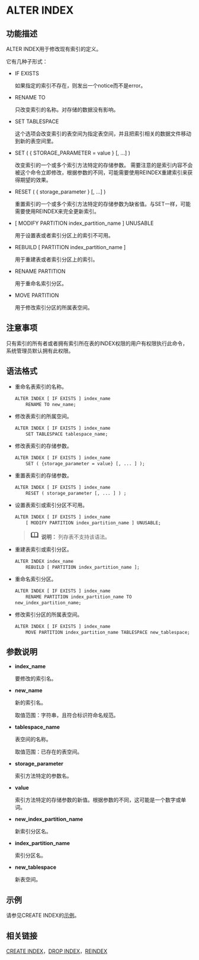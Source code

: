 # ALTER INDEX<a name="ZH-CN_TOPIC_0289900645"></a>

## 功能描述<a name="zh-cn_topic_0283137124_zh-cn_topic_0237122063_zh-cn_topic_0059778960_sfe4d0517393c4151ab84ea0450924b7c"></a>

ALTER INDEX用于修改现有索引的定义。

它有几种子形式：

-   IF EXISTS

    如果指定的索引不存在，则发出一个notice而不是error。

-   RENAME TO

    只改变索引的名称。对存储的数据没有影响。

-   SET TABLESPACE

    这个选项会改变索引的表空间为指定表空间，并且把索引相关的数据文件移动到新的表空间里。

-   SET \(  \{ STORAGE\_PARAMETER = value  \}  \[, ...\] \)

    改变索引的一个或多个索引方法特定的存储参数。  需要注意的是索引内容不会被这个命令立即修改，根据参数的不同，可能需要使用REINDEX重建索引来获得期望的效果。

-   RESET \(  \{ storage\_parameter  \}  \[, ...\] \)

    重置索引的一个或多个索引方法特定的存储参数为缺省值。与SET一样，可能需要使用REINDEX来完全更新索引。

-   \[ MODIFY PARTITION index\_partition\_name  \] UNUSABLE

    用于设置表或者索引分区上的索引不可用。

-   REBUILD \[ PARTITION index\_partition\_name \]

    用于重建表或者索引分区上的索引。

-   RENAME PARTITION

    用于重命名索引分区。

-   MOVE PARTITION

    用于修改索引分区的所属表空间。


## 注意事项<a name="zh-cn_topic_0283137124_zh-cn_topic_0237122063_zh-cn_topic_0059778960_s503281b2c63545749248dae8614077e7"></a>

只有索引的所有者或者拥有索引所在表的INDEX权限的用户有权限执行此命令，系统管理员默认拥有此权限。

## 语法格式<a name="zh-cn_topic_0283137124_zh-cn_topic_0237122063_zh-cn_topic_0059778960_sf28f1b42c78e4ae79c9097da9057c429"></a>

-   重命名表索引的名称。

    ```
    ALTER INDEX [ IF EXISTS ] index_name 
        RENAME TO new_name;
    ```


-   修改表索引的所属空间。

    ```
    ALTER INDEX [ IF EXISTS ] index_name 
        SET TABLESPACE tablespace_name;
    ```


-   修改表索引的存储参数。

    ```
    ALTER INDEX [ IF EXISTS ] index_name 
        SET ( {storage_parameter = value} [, ... ] );
    ```


-   重置表索引的存储参数。

    ```
    ALTER INDEX [ IF EXISTS ] index_name 
        RESET ( storage_parameter [, ... ] ) ;
    ```


-   设置表索引或索引分区不可用。

    ```
    ALTER INDEX [ IF EXISTS ] index_name 
        [ MODIFY PARTITION index_partition_name ] UNUSABLE;
    ```

    >![](public_sys-resources/icon-note.gif) **说明：** 
    >列存表不支持该语法。


-   重建表索引或索引分区。

    ```
    ALTER INDEX index_name 
        REBUILD [ PARTITION index_partition_name ];
    ```


-   重命名索引分区。

    ```
    ALTER INDEX [ IF EXISTS ] index_name 
        RENAME PARTITION index_partition_name TO new_index_partition_name;
    ```


-   修改索引分区的所属表空间。

    ```
    ALTER INDEX [ IF EXISTS ] index_name 
        MOVE PARTITION index_partition_name TABLESPACE new_tablespace;
    ```


## 参数说明<a name="zh-cn_topic_0283137124_zh-cn_topic_0237122063_zh-cn_topic_0059778960_sbb551b3820484c06ac91aa80e311e48e"></a>

-   **index\_name**

    要修改的索引名。

-   **new\_name**

    新的索引名。

    取值范围：字符串，且符合标识符命名规范。

-   **tablespace\_name**

    表空间的名称。

    取值范围：已存在的表空间。

-   **storage\_parameter**

    索引方法特定的参数名。

-   **value**

    索引方法特定的存储参数的新值。根据参数的不同，这可能是一个数字或单词。

-   **new\_index\_partition\_name**

    新索引分区名。

-   **index\_partition\_name**

    索引分区名。

-   **new\_tablespace**

    新表空间。


## 示例<a name="zh-cn_topic_0283137124_zh-cn_topic_0237122063_zh-cn_topic_0059778960_sc18e85a8e57649469b874f56ded3847b"></a>

请参见CREATE INDEX的[示例](CREATE-INDEX.md#zh-cn_topic_0283136578_zh-cn_topic_0237122106_zh-cn_topic_0059777455_s985289833081489e9d77c485755bd362)。

## 相关链接<a name="zh-cn_topic_0283137124_zh-cn_topic_0237122063_zh-cn_topic_0059778960_sc49c6608f7ca4dd6bfacdb1da044d816"></a>

[CREATE INDEX](CREATE-INDEX.md)，[DROP INDEX](DROP-INDEX.md)，[REINDEX](REINDEX.md)

